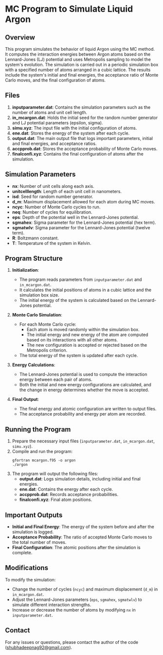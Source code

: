 # MC Program to Simulate Liquid Argon

## Overview

This program simulates the behavior of liquid Argon using the MC method. It computes the interaction energies between Argon atoms based on the Lennard-Jones (LJ) potential and uses Metropolis sampling to model the system's evolution. The simulation is carried out in a periodic simulation box with a specified number of atoms arranged in a cubic lattice. The results include the system's initial and final energies, the acceptance ratio of Monte Carlo moves, and the final configuration of atoms.

## Files

1. **inputparameter.dat**: Contains the simulation parameters such as the number of atoms and unit cell length.
2. **in_mcargon.dat**: Holds the initial seed for the random number generator and LJ potential parameters (epsilon, sigma).
3. **simu.xyz**: The input file with the initial configuration of atoms.
4. **ene.dat**: Stores the energy of the system after each cycle.
5. **output.dat**: The main output file that logs important parameters, initial and final energies, and acceptance ratios.
6. **accpprob.dat**: Stores the acceptance probability of Monte Carlo moves.
7. **finalconfi.xyz**: Contains the final configuration of atoms after the simulation.

## Simulation Parameters

- **nx**: Number of unit cells along each axis.
- **unitcelllength**: Length of each unit cell in nanometers.
- **isd**: Seed for random number generator.
- **d_m**: Maximum displacement allowed for each atom during MC moves.
- **ncyc**: Number of Monte Carlo cycles to run.
- **neq**: Number of cycles for equilibration.
- **eps**: Depth of the potential well in the Lennard-Jones potential.
- **sgmahex**: Sigma parameter for the Lennard-Jones potential (hex term).
- **sgmatwlv**: Sigma parameter for the Lennard-Jones potential (twelve term).
- **R**: Boltzmann constant.
- **T**: Temperature of the system in Kelvin.

## Program Structure

1. **Initialization**: 
   - The program reads parameters from `inputparameter.dat` and `in_mcargon.dat`.
   - It calculates the initial positions of atoms in a cubic lattice and the simulation box size.
   - The initial energy of the system is calculated based on the Lennard-Jones potential.

2. **Monte Carlo Simulation**:
   - For each Monte Carlo cycle:
     - Each atom is moved randomly within the simulation box.
     - The initial energy and new energy of the atom are computed based on its interactions with all other atoms.
     - The new configuration is accepted or rejected based on the Metropolis criterion.
   - The total energy of the system is updated after each cycle.

3. **Energy Calculations**:
   - The Lennard-Jones potential is used to compute the interaction energy between each pair of atoms.
   - Both the initial and new energy configurations are calculated, and the change in energy determines whether the move is accepted.

4. **Final Output**:
   - The final energy and atomic configuration are written to output files.
   - The acceptance probability and energy per atom are recorded.

## Running the Program

1. Prepare the necessary input files (`inputparameter.dat`, `in_mcargon.dat`, `simu.xyz`).
2. Compile and run the program:
   ```
   gfortran mcargon.f95 -o argon
   ./argon
   ```
3. The program will output the following files:
   - **output.dat**: Logs simulation details, including initial and final energies.
   - **ene.dat**: Contains the energy after each cycle.
   - **accpprob.dat**: Records acceptance probabilities.
   - **finalconfi.xyz**: Final atom positions.

## Important Outputs

- **Initial and Final Energy**: The energy of the system before and after the simulation is logged.
- **Acceptance Probability**: The ratio of accepted Monte Carlo moves to the total number of moves.
- **Final Configuration**: The atomic positions after the simulation is complete.

## Modifications

To modify the simulation:
- Change the number of cycles (`ncyc`) and maximum displacement (`d_m`) in `in_mcargon.dat`.
- Adjust the Lennard-Jones parameters (`eps`, `sgmahex`, `sgmatwlv`) to simulate different interaction strengths.
- Increase or decrease the number of atoms by modifying `nx` in `inputparameter.dat`.

## Contact

For any issues or questions, please contact the author of the code (shubhadeepnag92@gmail.com).

